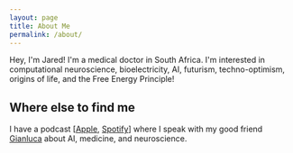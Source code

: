 ```yaml
---
layout: page
title: About Me
permalink: /about/
---
```


Hey, I'm Jared! I'm a medical doctor in South Africa. I'm interested in computational neuroscience, bioelectricity, AI, futurism, techno-optimism, origins of life, and the Free Energy Principle!

## Where else to find me

I have a podcast [[Apple](https://apple.podtangent.com), [Spotify](https://spotify.podtangent.com)] where I speak with my good friend [Gianluca](https://twitter.com/QVagabond) about AI, medicine, and neuroscience. 
